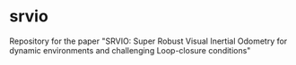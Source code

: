 # srvio
Repository for the paper "SRVIO: Super Robust Visual Inertial Odometry for dynamic environments and challenging Loop-closure conditions"
